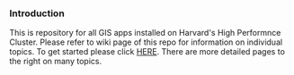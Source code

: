 ### Introduction

This is repository for all GIS apps installed on Harvard's High Performnce Cluster. Please refer to wiki page of this repo for information on individual topics. 
To get started please click [HERE](https://github.com/cga-harvard/GIS_Apps_on_HPC/blob/master/Using%20FASRC%20Geospatial%20Resources.pdf).  There are more detailed pages to the right on many topics.

